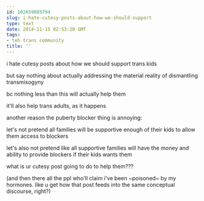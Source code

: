 ```yaml
---
id: 102659085794
slug: i-hate-cutesy-posts-about-how-we-should-support
type: text
date: 2014-11-15 02:53:20 GMT
tags:
- teh trans community
title: ''
---
```

i hate cutesy posts about how we should support trans kids

but say nothing about actually addressing the material reality of dismantling transmisogyny

bc nothing less than this will actually help them

it'll also help trans adults, as it happens

another reason the puberty blocker thing is annoying:

let's not pretend all families will be supportive enough of their kids to allow them access to blockers

let's also not pretend like all supportive families will have the money and ability to provide blockers if their kids wants them

what is ur cutesy post going to do to help them???

(and then there all the ppl who'll claim i've been ~poisoned~ by my hormones. like u get how that post feeds into the same conceptual discourse, right?)